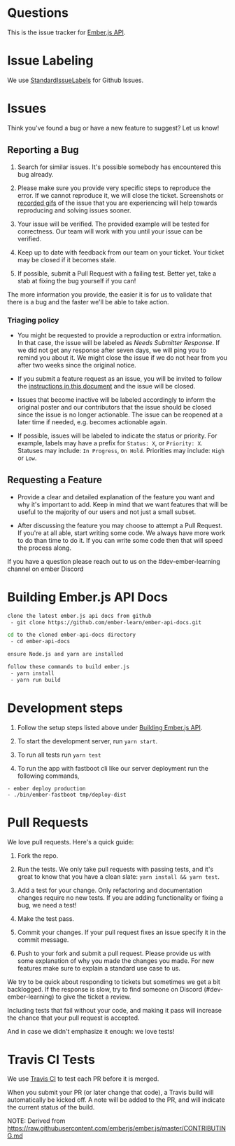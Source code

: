 # Questions

This is the issue tracker for [Ember.js API](https://api.emberjs.com/).

# Issue Labeling

We use [StandardIssueLabels](https://github.com/wagenet/StandardIssueLabels) for Github Issues.

# Issues

Think you've found a bug or have a new feature to suggest? Let us know!

## Reporting a Bug

1. Search for similar issues. It's possible somebody has encountered
this bug already.

2. Please make sure you provide very specific steps to reproduce the error.
If we cannot reproduce it, we will close the ticket. Screenshots or [recorded gifs](https://www.cockos.com/licecap/) of
the issue that you are experiencing will help towards reproducing and solving issues sooner.

4. Your issue will be verified. The provided example will be tested for
correctness. Our team will work with you until your issue can
be verified.

5. Keep up to date with feedback from our team on your ticket. Your
ticket may be closed if it becomes stale.

6. If possible, submit a Pull Request with a failing test. Better yet, take
a stab at fixing the bug yourself if you can!

The more information you provide, the easier it is for us to validate that
there is a bug and the faster we'll be able to take action.

### Triaging policy

* You might be requested to provide a reproduction or extra information. In that
case, the issue will be labeled as _Needs Submitter Response_. If we did not
get any response after seven days, we will ping you to remind you about it. We
might close the issue if we do not hear from you after two weeks since the
original notice.

* If you submit a feature request as an issue, you will be invited to follow the
[instructions in this document](#requesting-a-feature) and the issue will be closed.

* Issues that become inactive will be labeled accordingly
  to inform the original poster and our contributors that the issue
  should be closed since the issue is no longer actionable. The issue
  can be reopened at a later time if needed, e.g. becomes actionable again.

* If possible, issues will be labeled to indicate the status or priority.
  For example, labels may have a prefix for `Status: X`, or `Priority: X`.
  Statuses may include: `In Progress`, `On Hold`. Priorities may include:
  `High` or `Low`.

## Requesting a Feature

* Provide a clear and detailed explanation of the feature you want and why
it's important to add. Keep in mind that we want features that will be useful
to the majority of our users and not just a small subset.

* After discussing the feature you may choose to attempt a Pull Request. If
you're at all able, start writing some code. We always have more work to do
than time to do it. If you can write some code then that will speed the process
along.

If you have a question please reach out to us on the #dev-ember-learning channel on ember Discord

# Building Ember.js API Docs

```sh
clone the latest ember.js api docs from github
 - git clone https://github.com/ember-learn/ember-api-docs.git

cd to the cloned ember-api-docs directory
 - cd ember-api-docs

ensure Node.js and yarn are installed

follow these commands to build ember.js
 - yarn install
 - yarn run build
```

# Development steps

1. Follow the setup steps listed above under [Building Ember.js API](#building-emberjs-api-docs).

2. To start the development server, run `yarn start`.

3. To run all tests run `yarn test`

4. To run the app with fastboot cli like our server deployment run the following commands,
```
- ember deploy production
- ./bin/ember-fastboot tmp/deploy-dist
```


# Pull Requests

We love pull requests. Here's a quick guide:

1. Fork the repo.

2. Run the tests. We only take pull requests with passing tests, and it's great
to know that you have a clean slate: `yarn install && yarn test`.

3. Add a test for your change. Only refactoring and documentation changes
require no new tests. If you are adding functionality or fixing a bug, we need
a test!

4. Make the test pass.

5. Commit your changes. If your pull request fixes an issue specify it in the commit message.

6. Push to your fork and submit a pull request. Please provide us with some
explanation of why you made the changes you made. For new features make sure to
explain a standard use case to us.

We try to be quick about responding to tickets but sometimes we get a bit
backlogged. If the response is slow, try to find someone on Discord (#dev-ember-learning) to
give the ticket a review.

Including tests that fail without your code, and making it pass will increase the chance
that your pull request is accepted.

And in case we didn't emphasize it enough: we love tests!


# Travis CI Tests

We use [Travis CI](https://travis-ci.org/ember-learn/ember-api-docs/pull_requests) to test each PR before it is merged.

When you submit your PR (or later change that code), a Travis build will automatically be kicked off.  A note will be added to the PR, and will indicate the current status of the build.


NOTE: Derived from https://raw.githubusercontent.com/emberjs/ember.js/master/CONTRIBUTING.md
